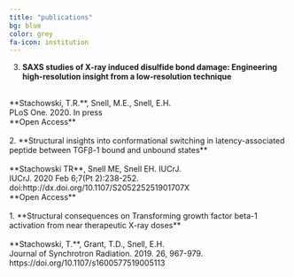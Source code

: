 ```yaml
---
title: "publications"
bg: blue
color: grey
fa-icon: institution
---
```


3. **SAXS studies of X-ray induced disulfide bond damage: Engineering high-resolution insight from a low-resolution technique**<br>
<br>
**Stachowski, T.R.**, Snell, M.E., Snell, E.H. <br>
PLoS One. 2020. In press <br>
**Open Access** <br>
<br>
2. **Structural insights into conformational switching in latency-associated peptide between TGFβ-1 bound and unbound states** <br>
<br>
**Stachowski TR**, Snell ME, Snell EH. IUCrJ. <br>
IUCrJ. 2020 Feb 6;7(Pt 2):238-252. doi:http://dx.doi.org/10.1107/S205225251901707X <br>
**Open Access** <br>
<br>
1. **Structural consequences on Transforming growth factor beta-1 activation from near therapeutic X-ray doses** <br>
<br>
**Stachowski, T.**, Grant, T.D., Snell, E.H. <br>
Journal of Synchrotron Radiation. 2019. 26, 967-979. <br>
https://doi.org/10.1107/s1600577519005113 <br>


